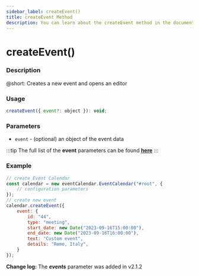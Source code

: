 ```yaml
---
sidebar_label: createEvent()
title: createEvent Method
description: You can learn about the createEvent method in the documentation of the DHTMLX JavaScript Event Calendar library. Browse developer guides and API reference, try out code examples and live demos, and download a free 30-day evaluation version of DHTMLX Event Calendar.
---
```


# createEvent()

### Description

@short: Creates a new event and opens an editor

### Usage

~~~jsx {}
createEvent({ event?: object }): void;
~~~

### Parameters

- `event` - (optional) an object of the event data

:::tip
The full list of the **event** parameters can be found [**here**](api/config/js_eventcalendar_events_config.md)
:::

### Example

~~~jsx {6-15}
// create Event Calendar
const calendar = new eventCalendar.EventCalendar("#root", {
	// configuration parameters
});
// create new event
calendar.createEvent({
    event: {
		id: "44",
		type: "meeting",
		start_date: new Date("2023-09-16T15:00:00"),
		end_date: new Date("2023-09-16T16:00:00"),
		text: "Custom event",
		details: "Rome, Italy",
    }
});
~~~

**Change log:** The ***events*** parameter was added in v2.1.2
